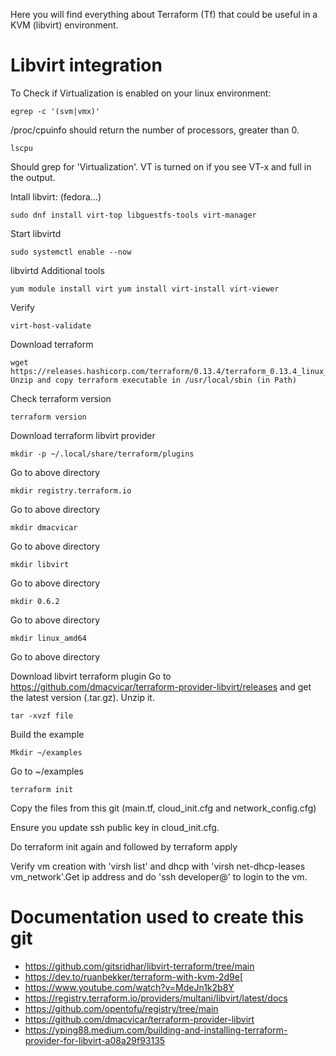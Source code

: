 Here you will find everything about Terraform (Tf) that could be useful in a KVM (libvirt) environment.

Libvirt integration
=

To Check if Virtualization is enabled on your linux environment:
```
egrep -c '(svm|vmx)' 
```

/proc/cpuinfo should return the number of processors, greater than 0.

```
lscpu 
```

Should grep for 'Virtualization'. VT is turned on if you see VT-x and full in the output.

Intall libvirt: (fedora...) 
```
sudo dnf install virt-top libguestfs-tools virt-manager
```

Start libvirtd 
```
sudo systemctl enable --now 
```

libvirtd Additional tools 
```
yum module install virt yum install virt-install virt-viewer
```

Verify 
```
virt-host-validate
```

Download terraform 
```
wget https://releases.hashicorp.com/terraform/0.13.4/terraform_0.13.4_linux_amd64.zip Unzip and copy terraform executable in /usr/local/sbin (in Path)
```

Check terraform version 
```
terraform version
```

Download terraform libvirt provider 
```
mkdir -p ~/.local/share/terraform/plugins
```
Go to above directory 
```
mkdir registry.terraform.io
```
Go to above directory 
```
mkdir dmacvicar
```
Go to above directory 
```
mkdir libvirt
```
Go to above directory 
```
mkdir 0.6.2
```
Go to above directory 
```
mkdir linux_amd64
```
Go to above directory

Download libvirt terraform plugin Go to https://github.com/dmacvicar/terraform-provider-libvirt/releases and get the latest version (.tar.gz). Unzip it. 
```
tar -xvzf file
```
Build the example
```
Mkdir ~/examples
```

Go to ~/examples

```
terraform init
```

Copy the files from this git (main.tf, cloud_init.cfg and network_config.cfg) 

Ensure you update ssh public key in cloud_init.cfg.

Do terraform init again and followed by terraform apply

Verify vm creation with 'virsh list' and dhcp with 'virsh net-dhcp-leases vm_network'.Get ip address and do 'ssh developer@' to login to the vm.


Documentation used to create this git
=

  - https://github.com/gitsridhar/libvirt-terraform/tree/main
  - https://dev.to/ruanbekker/terraform-with-kvm-2d9e[
  - https://www.youtube.com/watch?v=MdeJn1k2b8Y
  - https://registry.terraform.io/providers/multani/libvirt/latest/docs
  -  https://github.com/opentofu/registry/tree/main
  -  https://github.com/dmacvicar/terraform-provider-libvirt
  -  https://yping88.medium.com/building-and-installing-terraform-provider-for-libvirt-a08a29f93135
